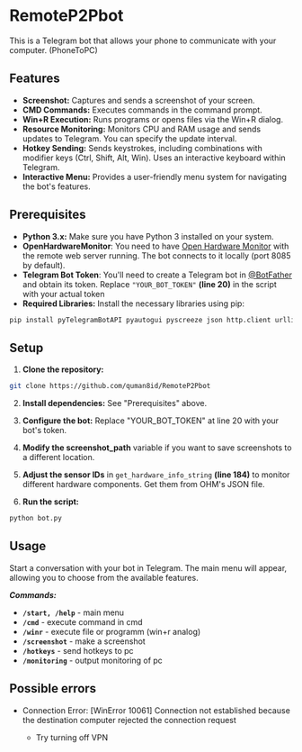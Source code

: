 # RemoteP2Pbot
This is a Telegram bot that allows your phone to communicate with your computer. (PhoneToPC)

## Features

* **Screenshot:** Captures and sends a screenshot of your screen.
* **CMD Commands:** Executes commands in the command prompt.
* **Win+R Execution:** Runs programs or opens files via the Win+R dialog.
* **Resource Monitoring:** Monitors CPU and RAM usage and sends updates to Telegram.  You can specify the update interval.
* **Hotkey Sending:** Sends keystrokes, including combinations with modifier keys (Ctrl, Shift, Alt, Win). Uses an interactive keyboard within Telegram.
* **Interactive Menu:** Provides a user-friendly menu system for navigating the bot's features.

## Prerequisites

* **Python 3.x:** Make sure you have Python 3 installed on your system.
* **OpenHardwareMonitor**: You need to have [Open Hardware Monitor](https://openhardwaremonitor.org/downloads/) with the remote web server running. The bot connects to it locally (port 8085 by default).
* **Telegram Bot Token**: You'll need to create a Telegram bot in [@BotFather](https://t.me/botfather) and obtain its token. Replace `"YOUR_BOT_TOKEN"` **(line 20)** in the script with your actual token
* **Required Libraries:** Install the necessary libraries using pip:
```bash
pip install pyTelegramBotAPI pyautogui pyscreeze json http.client urllib.parse threading string
```

## Setup
1. **Clone the repository:**
```bash
git clone https://github.com/quman8id/RemoteP2Pbot
```
2. **Install dependencies:** See "Prerequisites" above.

3. **Configure the bot:**
Replace "YOUR_BOT_TOKEN" at line 20 with your bot's token.

4. **Modify the screenshot_path** variable if you want to save screenshots to a different location.

5. **Adjust the sensor IDs** in `get_hardware_info_string` **(line 184)** to monitor different hardware components. Get them from OHM's JSON file.

6. **Run the script:**
```bash
python bot.py
```


## Usage

Start a conversation with your bot in Telegram. The main menu will appear, allowing you to choose from the available features.

***Commands:***
- **`/start, /help`** - main menu
- **`/cmd`** - execute command in cmd
- **`/winr`** - execute file or programm (win+r analog)
- **`/screenshot`** - make a screenshot
- **`/hotkeys`** - send hotkeys to pc
- **`/monitoring`** - output monitoring of pc

## Possible errors

- Connection Error: [WinError 10061] Connection not established because the destination computer rejected the connection request

  - Try turning off VPN

